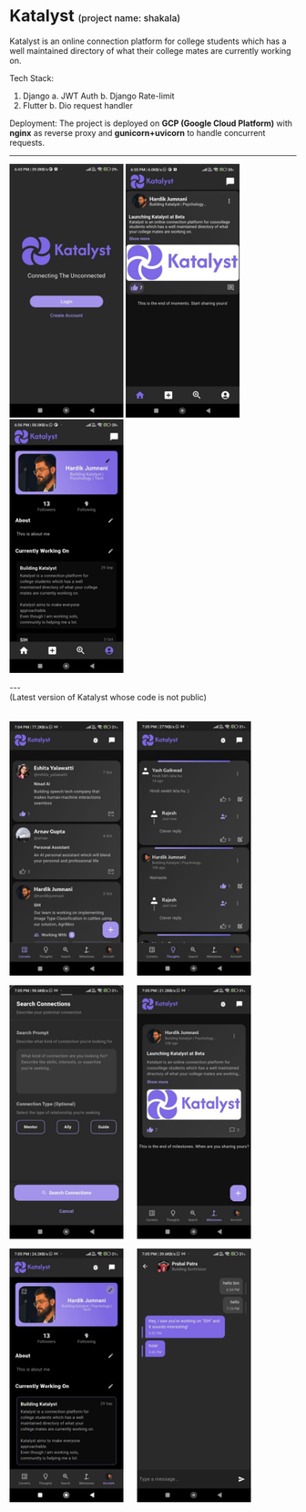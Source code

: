 # Katalyst <span style="font-size: 1rem; font-weight: 500;">(project name: shakala)</span>

Katalyst is an online connection platform for college students which has a well maintained directory of what their college mates are currently working on. 

Tech Stack:
1. Django
    a. JWT Auth
    b. Django Rate-limit
2. Flutter
    b. Dio request handler

Deployment:
The project is deployed on **GCP (Google Cloud Platform)** with **nginx** as reverse proxy and **gunicorn+uvicorn** to handle concurrent requests.

---

<img src="assets/front_page.jpg" alt="Front Page" width="200"/>
<img src="assets/home_page.jpg" alt="Home Page" width="200"/>
<img src="assets/account_page.jpg" alt="Account Page" width="200"/>

--- <br>
(Latest version of Katalyst whose code is not public)
<br><br><br>
<img src="assets/new_home_page.jpg" alt="New Home Page" width="200"/><span style="padding: 10px"></span>
<img src="assets/new_thoughts_page.jpg" alt="New Thoughts Page" width="200"/>

<img src="assets/new_connections_page.jpg" alt="New Connections Page" width="200"/><span style="padding: 10px"></span>
<img src="assets/new_milestones_page.jpg" alt="New Milestones Page" width="200"/>

<img src="assets/new_account_page.jpg" alt="New Account Page" width="200"/><span style="padding: 10px"></span>
<img src="assets/new_chat_page.jpg" alt="New Chat Page" width="200"/>
